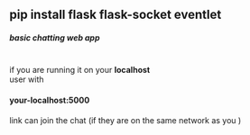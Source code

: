 ## pip install flask flask-socket eventlet </ul>

<h5>basic chatting web app </h5><br>
if you are running it on your  <strong>localhost</strong><br>
user with <h4>your-localhost:5000</h4> link can join the chat (if they are on the same network as you )
